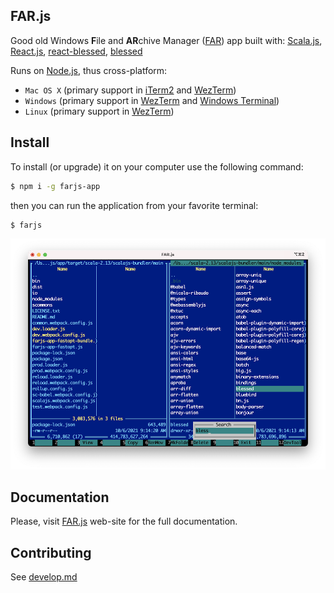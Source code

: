 
## FAR.js

Good old Windows **F**ile and **AR**chive Manager
([FAR](https://en.wikipedia.org/wiki/Far_Manager)) app built with:
  [Scala.js](https://www.scala-js.org/),
  [React.js](https://reactjs.org/),
  [react-blessed](https://github.com/Yomguithereal/react-blessed),
  [blessed](https://github.com/chjj/blessed)

Runs on [Node.js](https://nodejs.org/), thus cross-platform:
* `Mac OS X` (primary support in [iTerm2](https://iterm2.com/) and [WezTerm](https://wezfurlong.org/wezterm/))
* `Windows` (primary support in [WezTerm](https://wezfurlong.org/wezterm/) and [Windows Terminal](https://docs.microsoft.com/en-us/windows/terminal/))
* `Linux` (primary support in [WezTerm](https://wezfurlong.org/wezterm/))

## Install

To install (or upgrade) it on your computer use the following command:

``` bash
$ npm i -g farjs-app
```

then you can run the application from your favorite terminal:

``` bash
$ farjs
```

![Screenshots](https://raw.githubusercontent.com/farjs/farjs/main/docs/images/screenshots.png)

## Documentation

Please, visit [FAR.js](https://farjs.github.io) web-site
for the full documentation.

## Contributing

See [develop.md](https://github.com/farjs/farjs/blob/main/develop.md)
